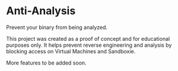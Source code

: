# Anti-Analysis
Prevent your binary from being analyzed.

This project was created as a proof of concept and for educational purposes only. It helps prevent reverse engineering and analysis by blocking access on Virtual Machines and Sandboxie.

More features to be added soon.
